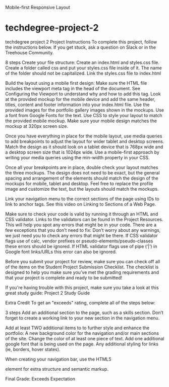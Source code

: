 Mobile-first Responsive Layout

# techdegree-project-2
 techdegree project 2
Project Instructions
To complete this project, follow the instructions below. If you get stuck, ask a question on Slack or in the Treehouse Community.

 8 steps
Create your file structure:
Create an index.html and styles.css file.
Create a folder called css and put your styles.css file inside of it. The name of the folder should not be capitalized.
Link the styles.css file to index.html

Build the layout using a mobile first design:
Make sure the HTML file includes the viewport meta tag in the head of the document. See Configuring the Viewport to understand why and how to add this tag.
Look at the provided mockup for the mobile device and add the same header, titles, content and footer information into your index.html file.
Use the provided images for the portfolio gallery images shown in the mockups.
Use a font from Google Fonts for the text.
Use CSS to style your layout to match the provided mobile mockup. Make sure your mobile design matches the mockup at 320px screen size.

Once you have everything in place for the mobile layout, use media queries to add breakpoints to adjust the layout for wider tablet and desktop screens.
Match the design as it should look on a tablet device that is 768px wide and a desktop screen size that is 1024px wide.
Use a mobile-first approach by writing your media queries using the min-width property in your CSS.

Once all your breakpoints are in place, double check your layout matches the three mockups.
The design does not need to be exact, but the general spacing and arrangement of the elements should match the design of the mockups for mobile, tablet and desktop.
Feel free to replace the profile image and customize the text, but the layouts should match the mockups.

Link your navigation menu to the correct sections of the page using IDs to link to anchor tags. See this video on Linking to Sections of a Web Page.

Make sure to check your code is valid by running it through an HTML and CSS validator.
Links to the validators can be found in the Project Resources. This will help you spot any errors that might be in your code.
There are a few exceptions that you don’t need to fix:
Don’t worry about any warnings, we just need you to check any errors that might be there.
If CSS validator flags use of calc, vendor prefixes or pseudo-elements/pseudo-classes these errors should be ignored.
If HTML validator flags use of pipe (‘|’) in Google font links/URLs this error can also be ignored.

Before you submit your project for review, make sure you can check off all of the items on the Student Project Submission Checklist. The checklist is designed to help you make sure you’ve met the grading requirements and that your project is complete and ready to be submitted!

If you're having trouble with this project, make sure you take a look at this great study guide:
Project 2 Study Guide

Extra Credit
To get an "exceeds" rating, complete all of the steps below:

 3 steps
Add an additional section to the page, such as a skills section. Don’t forget to create a working link to your new section in the navigation menu.

Add at least TWO additional items to to further style and enhance the portfolio:
A new background color for the navigation and/or main sections of the site.
Change the color of at least one piece of text.
Add one additional google font that is being used on the page.
Any additional styling for links (ie, borders, hover states).

When creating your navigation bar, use the HTML5 <nav> element for extra structure and semantic markup.
 
Final Grade: Exceeds Expectation

